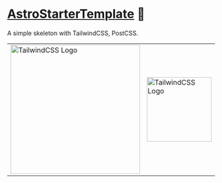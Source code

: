 # [AstroStarterTemplate] 📄

A simple skeleton with TailwindCSS, PostCSS.

<table>
	<tr>
		<td>
			<picture>
				<source media="(prefers-color-scheme: dark)" srcset="https://nikolahristov.tech/tailwindcss-logotype-white.svg">
				<source media="(prefers-color-scheme: light)" srcset="https://nikolahristov.tech/tailwindcss-logotype.svg">
				<img alt="TailwindCSS Logo" src="https://nikolahristov.tech/tailwindcss-logotype-white.svg" width="300" />
			</picture>
		</td>
		<td>
			<picture>
				<source media="(prefers-color-scheme: dark)" srcset="https://nikolahristov.tech/postcss.svg">
				<img alt="TailwindCSS Logo" src="https://nikolahristov.tech/postcss.svg" width="150" />
			</picture>
		</td>
	</tr>
</table>

[AstroStarterTemplate]: https://npmjs.org/astro-starter-template
